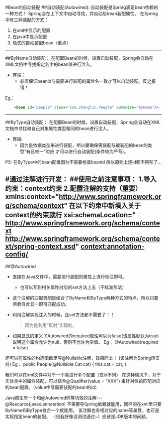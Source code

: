#Bean的自动装配
##自动装配(Autowired):
    自动装配是Spring满足bean依赖的一种方式！
    Spring会在上下文中自动寻找，并自动给bean装配属性。
在Spring中有三种装配的方式：
1. 在xml中显示的配置
2. 在java中显示配置
3. 隐式的自动装配bean（重点）
---
##ByName自动装配：
    在配置Bean的时候，设置自动装配，Spring会自动在XML文档中寻找指定名字的bean值进行注入。
+ 弊端：
    - 必须保证beanid与需要进行装配的属性名一致才可以自动装配。反之报错！  
    
 
Eg：
```xml
    <bean id="people" class="com.zhanglin.People" autowire="byName"/>
```  
---
##ByType自动装配：
在配置Bean的时候，设置自动装配，Spring会自动在XML文档中寻找和自己对象属性类型相同的bean进行注入。
+ 弊端:
    - 因为是依据类型来进行装配，所以要确保需装配与被装配的bean的类型”有且唯一“对应
    才可以进行自动装配(条件较为严苛)。

PS:
    在ByType中的bean配置因为不需要检查beanid
    所以原则上连id都不用写了...


#通过注解进行开发：
##使用之前注意事项：
    1.导入约束：context约束
    2.配置注解的支持（重要）
        xmlns:context="http://www.springframework.org/schema/context"
        在以下约束中新填入关于context的约束就行
        xsi:schemaLocation="
        http://www.springframework.org/schema/context
        http://www.springframework.org/schema/context/spring-context.xsd"
        <context:annotation-config/>
---
##@Autowired
+ 直接在Java文件中，需要进行装配的属性上进行标注即可。
    - 也可以写到相关属性对应的set方法上去（不标准写法）

+ 这个注解的匹配机制是结合了ByName和ByType两种方式的特点。所以只要两者符合其一即可匹配成功。

+ 利用注解实现注入的时候，连set方法都不需要了！！
    > 因为是利用”反射“实现的。
+ 如果显式的定义了Autowired的required属性可以为false(该属性默认为true)
    说明这个属性允许为null，否则不允许为空值。
    Eg：
        @Autowired(required = false)

还可以在属性的构造函数里写@Nullable注解，效果同上！
(该注解为Spring所支持)
    Eg：
        public People(@Nullable Cat cat) {
                this.cat = cat;
        }

我们可以在xml文件中对于一个类进行多个配置（仅id不同）
    在这种情况下，对于实体类中的属性装配，可以结合@Qualifier(value = "XXX")
    来针对性的匹配对应的bean配置。（value中写需要装配的bean的id）

Java原生有一个和@Autowired同等功效的注解---@Resource(javax.annotation)
不需要导Spring依赖就能用，同样的在xml里只要ByName和ByType符合一个就能用。
该注解也有相对应的name等属性，也可是实现指定bean的装配。
（但我好像没测试通过~）应该是JDK版本的问题。